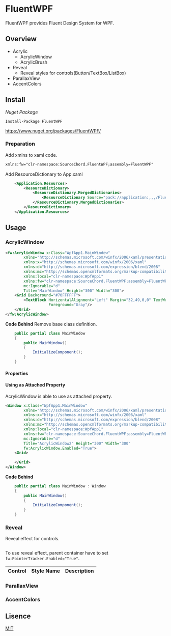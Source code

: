# FluentWPF
FluentWPF provides Fluent Design System for WPF.

## Overview
* Acrylic
  * AcrylicWindow
  * AcrylicBrush
* Reveal
  * Reveal styles for controls(Button/TextBox/ListBox)
* ParallaxView
* AccentColors


## Install

*Nuget Package*
```
Install-Package FluentWPF
```
https://www.nuget.org/packages/FluentWPF/

### Preparation
Add xmlns to xaml code.

```xml
xmlns:fw="clr-namespace:SourceChord.FluentWPF;assembly=FluentWPF"
```

Add ResourceDictionary to App.xaml
```xml
    <Application.Resources>
        <ResourceDictionary>
            <ResourceDictionary.MergedDictionaries>
                <ResourceDictionary Source="pack://application:,,,/FluentWPF;component/Styles/Controls.xaml" />
            </ResourceDictionary.MergedDictionaries>
        </ResourceDictionary>
    </Application.Resources>
```

## Usage


### AcrylicWindow


```xml
<fw:AcrylicWindow x:Class="WpfApp1.MainWindow"
        xmlns="http://schemas.microsoft.com/winfx/2006/xaml/presentation"
        xmlns:x="http://schemas.microsoft.com/winfx/2006/xaml"
        xmlns:d="http://schemas.microsoft.com/expression/blend/2008"
        xmlns:mc="http://schemas.openxmlformats.org/markup-compatibility/2006"
        xmlns:local="clr-namespace:WpfApp1"
        xmlns:fw="clr-namespace:SourceChord.FluentWPF;assembly=FluentWPF"
        mc:Ignorable="d"
        Title="MainWindow" Height="300" Width="300">
    <Grid Background="#70FFFFFF">
        <TextBlock HorizontalAlignment="Left" Margin="32,49,0,0" TextWrapping="Wrap" Text="TextBlock" VerticalAlignment="Top"
                   Foreground="Gray"/>
    </Grid>
</fw:AcrylicWindow>
```

**Code Behind**
Remove base class definition.
```cs
    public partial class MainWindow
    {
        public MainWindow()
        {
            InitializeComponent();
        }
    }
```


#### Properties


#### Using as Attached Property

AcrylicWindow is able to use as attached property.

```xml
<Window x:Class="WpfApp1.MainWindow"
        xmlns="http://schemas.microsoft.com/winfx/2006/xaml/presentation"
        xmlns:x="http://schemas.microsoft.com/winfx/2006/xaml"
        xmlns:d="http://schemas.microsoft.com/expression/blend/2008"
        xmlns:mc="http://schemas.openxmlformats.org/markup-compatibility/2006"
        xmlns:local="clr-namespace:WpfApp1"
        xmlns:fw="clr-namespace:SourceChord.FluentWPF;assembly=FluentWPF"
        mc:Ignorable="d"
        Title="AcrylicWindow2" Height="300" Width="300"
        fw:AcrylicWindow.Enabled="True">
    <Grid>
        
    </Grid>
</Window>
```

**Code Behind**
```cs
    public partial class MainWindow : Window
    {
        public MainWindow()
        {
            InitializeComponent();
        }
    }
```


### Reveal

Reveal effect for controls.


```xml
```

To use reveal effect, parent container have to set `fw:PointerTracker.Enabled="True"`.




|Control|Style Name|Description|
|-----|-----|-----|


### ParallaxView

### AccentColors


## Lisence
[MIT](LICENSE)

